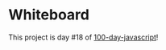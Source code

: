 # Whiteboard
This project is day #18 of <a href="https://github.com/grigoryan-m/100-day-javascript.git">100-day-javascript</a>!
